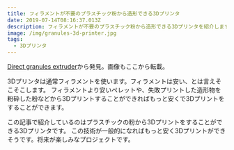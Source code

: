 ```yaml
---
title: フィラメントが不要のプラスチック粉から造形できる3Dプリンタ
date: 2019-07-14T08:16:37.013Z
description: フィラメントが不要のプラスチック粉から造形できる3Dプリンタを紹介します。
image: /img/granules-3d-printer.jpg
tags:
  - 3Dプリンタ
---
```

[Direct granules extruder](https://homofaciens.de/technics-machines-3D-printer-Granule-Extruder_en.htm)から発見。画像もここから転載。

3Dプリンタは通常フィラメントを使います。フィラメントは安い、とは言えそこそこします。
フィラメントより安いペレットや、失敗プリントした造形物を粉砕した粉などから3Dプリントすることができればもっと安くで3Dプリントをすることができます。

この記事で紹介しているのはプラスチックの粉から3Dプリントをすることができる3Dプリンタです。
この技術が一般的になればもっと安く3Dプリントができそうです。将来が楽しみなプロジェクトです。
